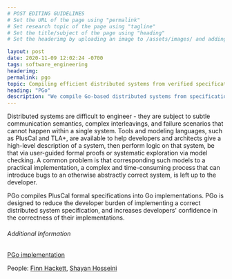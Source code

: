 ```yaml
---
# POST EDITING GUIDELINES
# Set the URL of the page using "permalink"
# Set research topic of the page using "tagline"
# Set the title/subject of the page using "heading"
# Set the headerimg by uploading an image to /assets/images/ and adding the URL to "headerimg"

layout: post
date: 2020-11-09 12:02:24 -0700
tags: software_engineering
headerimg:
permalink: pgo
topic: Compiling efficient distributed systems from verified specifications
heading: "PGo"
description: "We compile Go-based distributed systems from specifications written in a variant of PlusCal."
---
```

<!-- Project Overview section -->
<div class="container-fluid bg-gray my-5 py-5">
    <div class="container pt-4">
        <P>
Distributed systems are difficult to engineer - they are subject to
subtle communication semantics, complex interleavings, and failure
scenarios that cannot happen within a single system. Tools and
modeling languages, such as PlusCal and TLA+, are available to help
developers and architects give a high-level description of a system,
then perform logic on that system, be that via user-guided formal
proofs or systematic exploration via model checking. A common problem
is that corresponding such models to a practical implementation, a
complex and time-consuming process that can introduce bugs to an
otherwise abstractly correct system, is left up to the developer.
	</p>
	<p>
PGo compiles PlusCal formal specifications into Go
implementations. PGo is designed to reduce the developer burden of
implementing a correct distributed system specification, and increases
developers' confidence in the correctness of their implementations.
</p>
    </div>
</div>
<!-- /Project Overview section -->
<!-- Project Details and Additional Info -->
<div class="container">
    <h6>Additional Information</h6>
	<P><a href="https://github.com/UBC-NSS/pgo">PGo implementation</a></p>
        <P>People: <a href="http://fhackett.github.io/">Finn Hackett</a>, <a href="http://shayanh.ir">Shayan Hosseini</a></p>
</div>
<!-- /Project Details and Additional Info -->
